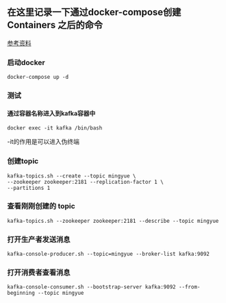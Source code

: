 ## 在这里记录一下通过docker-compose创建 Containers 之后的命令
[参考资料](https://blog.csdn.net/csp732171109/article/details/124489764)

### 启动docker
```shell
docker-compose up -d
```

### 测试
#### 通过容器名称进入到kafka容器中
```shell
docker exec -it kafka /bin/bash
```
-it的作用是可以进入伪终端

### 创建topic
```shell
kafka-topics.sh --create --topic mingyue \
--zookeeper zookeeper:2181 --replication-factor 1 \
--partitions 1
```

### 查看刚刚创建的 topic
```shell
kafka-topics.sh --zookeeper zookeeper:2181 --describe --topic mingyue
```

### 打开生产者发送消息
```shell
kafka-console-producer.sh --topic=mingyue --broker-list kafka:9092
```

### 打开消费者查看消息
```shell
kafka-console-consumer.sh --bootstrap-server kafka:9092 --from-beginning --topic mingyue
```
